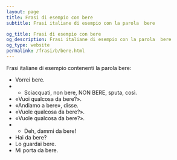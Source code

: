 ```yaml
---
layout: page
title: Frasi di esempio con bere 
subtitle: Frasi italiane di esempio con la parola  bere

og_title: Frasi di esempio con bere 
og_description: Frasi italiane di esempio con la parola  bere
og_type: website
permalink: /frasi/b/bere.html
---
```


Frasi italiane di esempio contenenti la parola bere:


- Vorrei bere.
- - Sciacquati, non bere, NON BERE, sputa, così.
- «Vuoi qualcosa da bere?».
- «Andiamo a bere», disse.
- «Vuole qualcosa da bere?».
- «Vuole qualcosa da bere?».
- - Deh, dammi da bere!
- Hai da bere?
- Lo guardai bere.
- Mi porta da bere.
